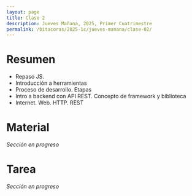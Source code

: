 ```yaml
---
layout: page
title: Clase 2
description: Jueves Mañana, 2025, Primer Cuatrimestre
permalink: /bitacoras/2025-1c/jueves-manana/clase-02/
---
```


# Resumen

* Repaso JS.
* Introducción a herramientas
* Proceso de desarrollo. Etapas
* Intro a backend con API REST. Concepto de framework y biblioteca
* Internet. Web. HTTP. REST

# Material

_Sección en progreso_

# Tarea

_Sección en progreso_